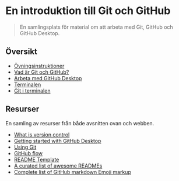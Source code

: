 # En introduktion till Git och GitHub

> En samlingsplats för material om att arbeta med Git, GitHub och GitHub Desktop.

## Översikt

* [Övningsinstruktioner](exercise-instructions.md)
* [Vad är Git och GitHub?](what-is-git-and-github.md)
* [Arbeta med GitHub Desktop](working-with-github-desktop.md)
* [Terminalen](cli.md)
* [Git i terminalen](git-cli.md)

## Resurser

En samling av resurser från både avsnitten ovan och webben.

* [What is version control](https://www.atlassian.com/git/tutorials/what-is-version-control)
* [Getting started with GitHub Desktop](https://help.github.com/en/desktop/getting-started-with-github-desktop)
* [Using Git](https://help.github.com/en/github/using-git)
* [GitHub flow](https://guides.github.com/introduction/flow/)
* [README Template](https://github.com/dbader/readme-template)
* [A curated list of awesome READMEs](https://github.com/matiassingers/awesome-readme)
* [Complete list of GitHub markdown Emoji markup](https://gist.github.com/rxaviers/7360908)
